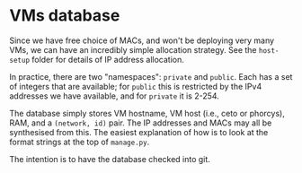 # VMs database

Since we have free choice of MACs, and won't be deploying very many VMs,
we can have an incredibly simple allocation strategy. See the `host-setup`
folder for details of IP address allocation.

In practice, there are two "namespaces": `private` and `public`. Each has a
set of integers that are available; for `public` this is restricted by
the IPv4 addresses we have available, and for `private` it is 2-254.

The database simply stores VM hostname, VM host (i.e., ceto or phorcys), RAM,
and a `(network, id)` pair. The IP addresses and MACs may all be synthesised
from this. The easiest explanation of how is to look at the format strings
at the top of `manage.py`.

The intention is to have the database checked into git.
